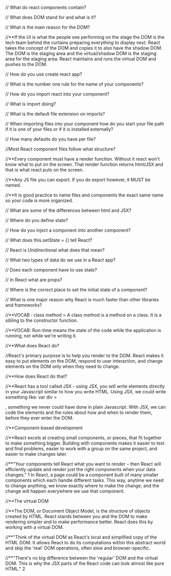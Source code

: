 // What do react components contain?


// What does DOM stand for and what is it?


// What is the main reason for the DOM?


//**If the UI is what the people see performing on the stage the DOM is the tech team behind the curtains preparing everything to display next. React takes the concept of the DOM and copies it to also have the shadow DOM. The DOM is the staging area and the virtual/shadow DOM is the staging area for the staging area. React maintains and runs the virtual DOM and pushes to the DOM.



// How do you use create react app?


// What is the number one rule for the name of your components? 


// How do you import react into your component?


// What is import doing?


// What is the default file extension on imports?


// When importing files into your component how do you start your file path if it is one of your files or if it is installed externally? 



// How many defaults do you have per file?


//Most React component files follow what structure?



//**Every component must have a render function. Without it react won't know what to put on the screen. That render function returns html/JSX and that is what react puts on the screen. 

//**Any JS file you can export. If you do export however, it MUST be named. 

//**It is good practice to name files and components the exact same name so your code is more organized. 


// What are some of the differences between html and JSX?



// Where do you define state?



// How do you inject a component into another component?



// What does this.setState = {} tell React?



// React is Unidirectional what does that mean?



// What two types of data do we use in a React app?



// Does each component have to use state?



// In React what are props?



// Where is the correct place to set the initial state of a component?



// What is one major reason why React is much faster than other libraries and frameworks?



//**VOCAB : class method = A class method is a method on a class. It is a sibling to the constructor function.

//**VOCAB: Run-time means the state of the code while the application is running, not while we're writing it.


//**What does React do?

  //React's primary purpose is to help you render to the DOM. React makes it easy to put elements on the DOM, respond to user interaction, and change elements on the DOM only when they need to change. 

//**How does React do that?

//**React has a tool called JSX - using JSX, you will write elements directly in your Javascript similar to how you write HTML. Using JSX, we could write something like: var div = <div></div>, something we never could have done in plain Javascript. With JSX, we can code the elements and the rules about how and when to render them, before they ever enter the DOM.

//**Component-based development

//**React excels at creating small components, or pieces, that fit together to make something bigger. Building with components makes it easier to test and find problems, easier to work with a group on the same project, and easier to make changes later. 

//**"Your components tell React what you want to render – then React will efficiently update and render just the right components when your data changes." 1 In React, a page could be a component built of many smaller components which each handle different tasks. This way, anytime we need to change anything, we know exactly where to make the change, and the change will happen everywhere we use that component. 

//**The virtual DOM

//**The DOM, or Document Object Model, is the structure of objects created by HTML. React stands between you and the DOM to make rendering simpler and to make performance better. React does this by working with a virtual DOM. 

//**"Think of the virtual DOM as React's local and simplified copy of the HTML DOM. It allows React to do its computations within this abstract world and skip the 'real' DOM operations, often slow and browser-specific.

//**"There's no big difference between the 'regular' DOM and the virtual DOM. This is why the JSX parts of the React code can look almost like pure HTML." 2







